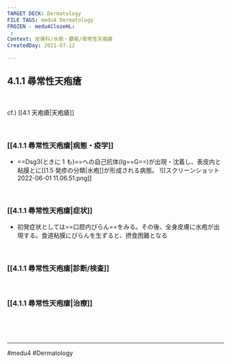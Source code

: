 ```yaml
---
TARGET DECK: Dermatology
FILE TAGS: medu4 Dermatology
FROZEN - medu4ClozeHL:
 : 
Context: 皮膚科/水疱・膿疱/尋常性天疱瘡
CreatedDay: 2021-07-12

---
```


## 4.1.1 尋常性天疱瘡

<br>

cf.) [[4.1 天疱瘡|天疱瘡]]

<br>

### [[4.1.1 尋常性天疱瘡|病態・疫学]]
* ==Dsg3(ときに 1 も)==への自己抗体(Ig==G==)が出現・沈着し、表皮内と粘膜とに[[1.5 発疹の分類|水疱]]が形成される病態。
 ![[スクリーンショット 2022-06-01 11.06.51.png]]
<!--ID: 1626163350176-->


<br>

### [[4.1.1 尋常性天疱瘡|症状]]
* 初発症状としては==口腔内びらん==をみる。その後、全身皮膚に水疱が出現する。食道粘膜にびらんを生ずると、摂食困難となる
<!--ID: 1626163350182-->


<br>

### [[4.1.1 尋常性天疱瘡|診断/検査]]


<br>

### [[4.1.1 尋常性天疱瘡|治療]]


<br><br><br>

---
#medu4 #Dermatology  
